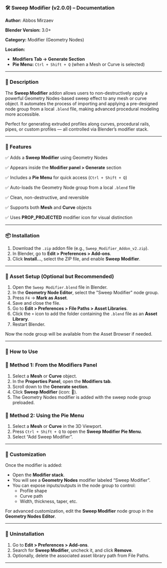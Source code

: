 ### 🛠️ Sweep Modifier (v2.0.0) – Documentation

**Author:** Abbos Mirzaev

**Blender Version:** 3.0+

**Category:** Modifier (Geometry Nodes)

**Location:**

- **Modifiers Tab → Generate Section**
- **Pie Menu:** `Ctrl + Shift + Q` (when a Mesh or Curve is selected)

---

### 📄 Description

The **Sweep Modifier** addon allows users to non-destructively apply a powerful Geometry Nodes-based sweep effect to any mesh or curve object. It automates the process of importing and applying a pre-designed node group from a local `.blend` file, making advanced procedural modeling more accessible.

Perfect for generating extruded profiles along curves, procedural rails, pipes, or custom profiles — all controlled via Blender’s modifier stack.

---

### 🧰 Features

✅ Adds a **Sweep Modifier** using Geometry Nodes

✅ Appears inside the **Modifier panel > Generate** section

✅ Includes a **Pie Menu** for quick access (`Ctrl + Shift + Q`)

✅ Auto-loads the Geometry Node group from a local `.blend` file

✅ Clean, non-destructive, and reversible

✅ Supports both **Mesh** and **Curve** objects

✅ Uses **PROP_PROJECTED** modifier icon for visual distinction

---

### 📦 Installation

1. Download the `.zip` addon file (e.g., `Sweep_Modifier_Addon_v2.zip`).
2. In Blender, go to **Edit > Preferences > Add-ons**.
3. Click **Install…**, select the ZIP file, and enable **Sweep Modifier**.

---

### 🧩 Asset Setup (Optional but Recommended)

1. Open the `Sweep Modifier.blend` file in Blender.
2. In the **Geometry Node Editor**, select the "Sweep Modifier" node group.
3. Press `F4` → **Mark as Asset**.
4. Save and close the file.
5. Go to **Edit > Preferences > File Paths > Asset Libraries**.
6. Click the `+` icon to add the folder containing the `.blend` file as an **Asset Library**.
7. Restart Blender.

Now the node group will be available from the Asset Browser if needed.

---

### 🧪 How to Use

### 📌 Method 1: From the Modifiers Panel

1. Select a **Mesh** or **Curve** object.
2. In the **Properties Panel**, open the **Modifiers tab**.
3. Scroll down to the **Generate section**.
4. Click **Sweep Modifier** (icon: 🧭).
5. The Geometry Nodes modifier is added with the sweep node group preloaded.

### 📌 Method 2: Using the Pie Menu

1. Select a **Mesh** or **Curve** in the 3D Viewport.
2. Press `Ctrl + Shift + Q` to open the **Sweep Modifier Pie Menu**.
3. Select “Add Sweep Modifier”.

---

### 🔄 Customization

Once the modifier is added:

- Open the **Modifier stack**.
- You will see a **Geometry Nodes** modifier labeled “Sweep Modifier”.
- You can expose inputs/outputs in the node group to control:
    - Profile shape
    - Curve path
    - Width, thickness, taper, etc.

For advanced customization, edit the **Sweep Modifier** node group in the **Geometry Nodes Editor**.

---

### 🧹 Uninstallation

1. Go to **Edit > Preferences > Add-ons**.
2. Search for **Sweep Modifier**, uncheck it, and click **Remove**.
3. Optionally, delete the associated asset library path from File Paths.

---
